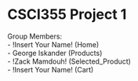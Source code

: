 # CSCI355 Project 1
Group Members:<br>
    - !Insert Your Name! (Home)<br>
    - George Iskander (Products)<br>
    - !Zack Mamdouh! (Selected_Product)<br>
    - !Insert Your Name! (Cart)<br>
